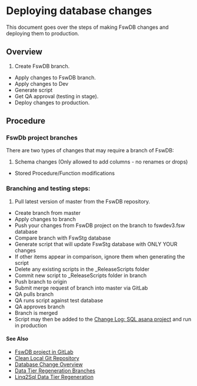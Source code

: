 # Deploying database changes

This document goes over the steps of making FswDB changes and deploying them
to production.

## Overview

1. Create FswDB branch.
* Apply changes to FswDB branch.
* Apply changes to Dev
* Generate script
* Get QA approval (testing in stage).
* Deploy changes to production.

## Procedure

### FswDb project branches

There are two types of changes that may require a branch of FswDB:

1. Schema changes (Only allowed to add columns - no renames or drops)
* Stored Procedure/Function modifications


### Branching and testing steps:

1. Pull latest version of master from the FswDB repository.
* Create branch from master
* Apply changes to branch
* Push your changes from FswDB project on the branch to fswdev3.fsw database
* Compare branch with FswStg database
* Generate script that will update FswStg database with ONLY YOUR changes
 * If other items appear in comparison, ignore them when generating the script
* Delete any existing scripts in the _ReleaseScripts folder
* Commit new script to _ReleaseScripts folder in branch
* Push branch to origin
* Submit merge request of branch into master via GitLab
 * QA pulls branch
 * QA runs script against test database
 * QA approves branch
 * Branch is merged
* Script may then be added to the [Change Log: SQL asana project](https://app.asana.com/0/30603980759983/list) and run in production


#### See Also

* [FswDB project in GitLab](http://gitlab.fsw.com/tfs/FswDB)
* [Clean Local Git Repository][2]
* [Database Change Overview](../../database/changeOverview)
* [Data Tier Regeneration Branches][1]
* [Linq2Sql Data Tier Regeneration][3]


[1]: ../../../git/branching/dataTierRegen
[2]: ../../../git/cleanRepo
[3]: ../linq2sql/regen
